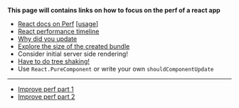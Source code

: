 **This page will contains links on how to focus on the perf of a react app**

* [React docs on Perf](https://facebook.github.io/react/docs/perf.html)  [[usage](https://engineering.musefind.com/how-to-benchmark-react-components-the-quick-and-dirty-guide-f595baf1014c)]
* [React performance timeline](https://facebook.github.io/react/blog/2016/11/16/react-v15.4.0.html#profiling-components-with-chrome-timeline)
* [Why did you update](https://github.com/garbles/why-did-you-update)
* [Explore the size of the created bundle](https://www.npmjs.com/package/source-map-explorer)
* Consider initial server side rendering!
* [Have to do tree shaking!](https://webpack.js.org/guides/tree-shaking/)
* Use `React.PureComponent` or write your own `shouldComponentUpdate`

---

* [Improve perf part 1](http://benchling.engineering/performance-engineering-with-react/)
* [Improve perf part 2](http://benchling.engineering/deep-dive-react-perf-debugging/)
